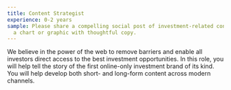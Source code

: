 ```yaml
---
title: Content Strategist
experience: 0-2 years
sample: Please share a compelling social post of investment-related content that combines
  a chart or graphic with thoughtful copy.
---
```


We believe in the power of the web to remove barriers and enable all investors direct access to the best investment opportunities. In this role, you will help tell the story of the first online-only investment brand of its kind. You will help develop both short- and long-form content across modern channels.
